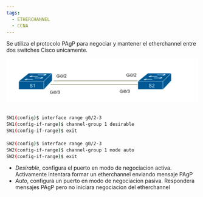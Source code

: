 ```yaml
---
tags:
  - ETHERCHANNEL
  - CCNA
---
```


Se utiliza el protocolo PAgP para negociar y mantener el etherchannel entre dos switches Cisco unicamente.

![](_anexos_/Screenshot%20from%202024-01-04%2017-15-46.png)

``` bash

SW1(config)$ interface range g0/2-3
SW1(config-if-range)$ channel-group 1 desirable      
SW1(config-if-range)$ exit

SW2(config)$ interface range g0/2-3
SW2(config-if-range)$ channel-group 1 mode auto      
SW2(config-if-range)$ exit
```

- _Desirable_, configura el puerto en modo de negociacion activa. Activamente intentara formar un etherchannel enviando mensaje PAgP
- _Auto_, configura un puerto en modo de negociacion pasiva. Respondera mensajes PAgP pero no iniciara negociacion del etherchannel
